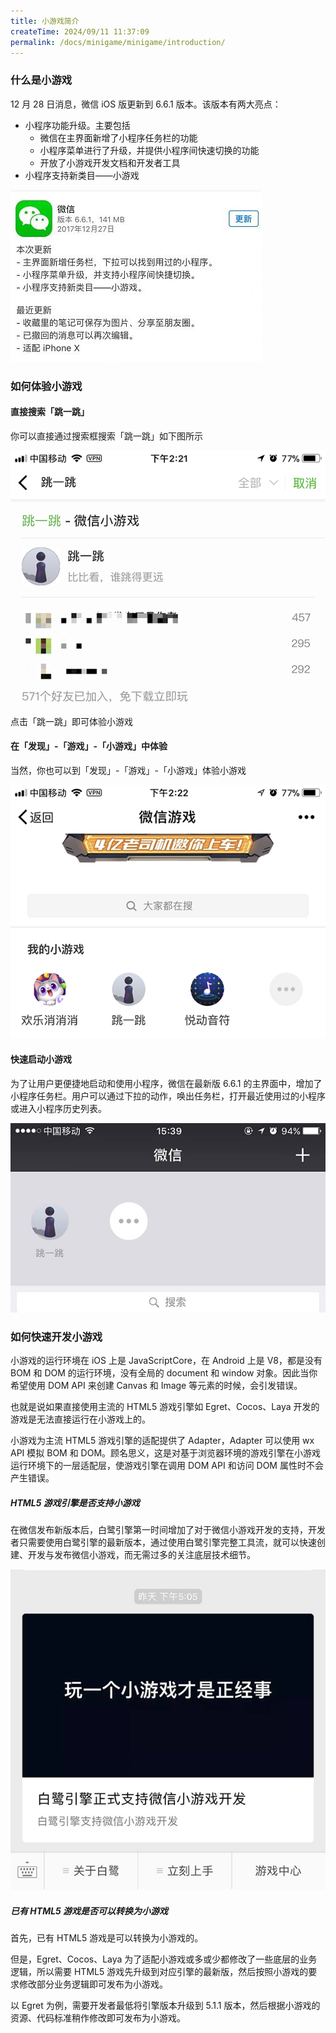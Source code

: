 ```yaml
---
title: 小游戏简介
createTime: 2024/09/11 11:37:09
permalink: /docs/minigame/minigame/introduction/
---
```

### 什么是小游戏

12 月 28 日消息，微信 iOS 版更新到 6.6.1 版本。该版本有两大亮点：

* 小程序功能升级。主要包括
    * 微信在主界面新增了小程序任务栏的功能
    * 小程序菜单进行了升级，并提供小程序间快速切换的功能
    * 开放了小游戏开发文档和开发者工具
* 小程序支持新类目——小游戏

![](upgrade.jpg)

### 如何体验小游戏

#### 直接搜索「跳一跳」

你可以直接通过搜索框搜索「跳一跳」如下图所示

![](search.png)

点击「跳一跳」即可体验小游戏

#### 在「发现」-「游戏」-「小游戏」中体验

当然，你也可以到「发现」-「游戏」-「小游戏」体验小游戏

![](game.png)


#### 快速启动小游戏

为了让用户更便捷地启动和使用小程序，微信在最新版 6.6.1 的主界面中，增加了小程序任务栏。用户可以通过下拉的动作，唤出任务栏，打开最近使用过的小程序或进入小程序历史列表。

![](switch.jpg)

### 如何快速开发小游戏

小游戏的运行环境在 iOS 上是 JavaScriptCore，在 Android 上是 V8，都是没有 BOM 和 DOM 的运行环境，没有全局的 document 和 window 对象。因此当你希望使用 DOM API 来创建 Canvas 和 Image 等元素的时候，会引发错误。

也就是说如果直接使用主流的 HTML5 游戏引擎如 Egret、Cocos、Laya 开发的游戏是无法直接运行在小游戏上的。

小游戏为主流 HTML5 游戏引擎的适配提供了 Adapter，Adapter 可以使用 wx API 模拟 BOM 和 DOM。顾名思义，这是对基于浏览器环境的游戏引擎在小游戏运行环境下的一层适配层，使游戏引擎在调用 DOM API 和访问 DOM 属性时不会产生错误。


##### HTML5 游戏引擎是否支持小游戏

在微信发布新版本后，白鹭引擎第一时间增加了对于微信小游戏开发的支持，开发者只需要使用白鹭引擎的最新版本，通过使用白鹭引擎完整工具流，就可以快速创建、开发与发布微信小游戏，而无需过多的关注底层技术细节。

![](egret.png)


##### 已有 HTML5 游戏是否可以转换为小游戏

首先，已有 HTML5 游戏是可以转换为小游戏的。

但是，Egret、Cocos、Laya 为了适配小游戏或多或少都修改了一些底层的业务逻辑，所以需要 HTML5 游戏先升级到对应引擎的最新版，然后按照小游戏的要求修改部分业务逻辑即可发布为小游戏。

以 Egret 为例，需要开发者最低将引擎版本升级到 5.1.1 版本，然后根据小游戏的资源、代码标准稍作修改即可发布为小游戏。